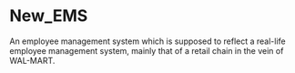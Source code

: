 # New_EMS
An employee management system which is supposed to reflect a real-life employee management system, mainly that of a retail chain in the vein of WAL-MART. 
